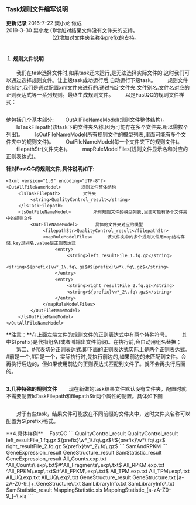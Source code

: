 ###  **Task规则文件编写说明**
**更新记录**
2016-7-22 樊小龙 做成														
2019-3-30 樊小龙 (1)增加对结果文件没有文件夹的支持。
 　　　　　　　　　(2)增加对文件夹名称带prefix的支持。	
&nbsp;
#### **１.规则文件说明**
　　我们在task选择文件时,如果task还未运行,是无法选择实际文件的.这时我们可以通过选择规则文件。让上级task成功运行后,自动运行下级task。
　　规则文件的制定,我们是通过配置xml文件来进行的.通过指定文件夹.文件别名.文件名对应的正则表达式等一系列规则。最终生成规则文件。
　　以是FastQC的规则文件样式：
<div style="text-align:center"><img data-src="1.png" width="500px" ></img>
</div>


  他包括几个基本部分:
　　OutAllFileNameModel(规则文件整体结构)。
　　lsTaskFilepath(该task下的文件夹名称,因为可能存在多个文件夹.所以需挨个列出)。
　　lsOutFileNameModel(所有规则文件的模型列表,里面可能有多个文件夹中的规则文件)。
　　OutFileNameModel(每一个文件夹下的规则文件)。
　　filepathStr(文件夹名)。
　　mapRuleModelFiles(规则文件显示名和对应的正则表达式)。

**针对FastQC的规则文件,具体说明如下:**
```
<?xml version="1.0" encoding="UTF-8"?>	　
<OutAllFileNameModel>	　	规则文件整体结构
　	<lsTaskFilepath>	　	文件夹	　	　
　	　	<string>QualityControl_result</string>
　	</lsTaskFilepath>	　	　	　	　	　	　
　	<lsOutFileNameModel>	　	所有规则文件的模型列表,里面可能有多个文件夹中的规则文件
　	　	<OutFileNameModel>	　	具体的文件夹对应的模型
　	　	　	<filepathStr>QualityControl_result</filepathStr>
　	　	　	<mapRuleModelFiles>	　	该文件夹中的多个规则文件用map结构存储.key是别名,value是正则表达式
　	　	　	　	<entry>	　	　	　	　	　	　
　	　	　	　	　	<string>left_resultFile_1.fq.gz</string>
　	　	　	　	　	<string>${prefix}\w*_1\.fq\.gz$#${prefix}\w*\.fq\.gz$</string>
　	　	　	　	</entry>	　	　	　	　	　
　	　	　	　	<entry>	　	　	　	　	　	　
　	　	　	　	　	<string>right_resultFile_2.fq.gz</string>
　	　	　	　	　	<string>${prefix}\w*_2\.fq\.gz$</string>
　	　	　	　	</entry>	　	　	　	　	　
　	　	　	</mapRuleModelFiles>	　	　	　
　	　	</OutFileNameModel>	　	　	　	　
　	</lsOutFileNameModel>	　	　	　	　
</OutAllFileNameModel>	　	　	　	　	　
```
**注意：**在上面左端文件的规则文件的正则表达式中有两个特殊符号。
　　其中${prefix}是代指组名(或者叫输出文件前缀)。在执行前,会自动用组名替换；
　　第二、#代表切分正则表达式.即下面的正则表达式实际上是两个正则表达式。#前是一个,#后是一个，实际执行时,先执行前边的,如果前边的未匹配到文件。会再执行后边的，但如果使用前边的正则表达式匹配到文件了。就不会再执行后面的。

<div style="text-align:center"><img data-src="2.png" width="500px" ></img>
</div>

**3.几种特殊的规则文件**
　　现在新做的task结果文件默认没有文件夹，配置时就不需要配置lsTaskFilepath和filepathStr两个属性的配置。具体如下图
<div style="text-align:center"><img data-src="3.png" width="350px" ></img>
</div>

　　对于有些task，结果文件可能放在不同前缀的文件夹中，这时文件夹名称可以配置为${prefix}格式。
<div style="text-align:center"><img data-src="4.png" width="350px" ></img>
</div>
**4.具体样例**
　FastQC
```
<?xml version="1.0" encoding="UTF-8"?>
<OutAllFileNameModel>
 <lsTaskFilepath>
  <string>QualityControl_result</string>
 </lsTaskFilepath>
 <lsOutFileNameModel>
  <OutFileNameModel>
   <filepathStr>QualityControl_result</filepathStr>
   <mapRuleModelFiles>
    <entry>
     <string>left_resultFile_1.fq.gz</string>
     <string>${prefix}\w*_1\.fq\.gz$#${prefix}\w*\.fq\.gz$</string>
    </entry>
    <entry>
     <string>right_resultFile_2.fq.gz</string>
     <string>${prefix}\w*_2\.fq\.gz$</string>
    </entry>
   </mapRuleModelFiles>
  </OutFileNameModel>
 </lsOutFileNameModel>
</OutAllFileNameModel>
```
SamAndRPKM
```
<?xml version="1.0" encoding="UTF-8"?>
<OutAllFileNameModel>
 <lsTaskFilepath>
  <string>GeneExpression_result</string>
  <string>GeneStructure_result</string>
  <string>SamStatistic_result</string>
 </lsTaskFilepath>
 <lsOutFileNameModel>
  <OutFileNameModel>
   <filepathStr>GeneExpression_result</filepathStr>
   <mapRuleModelFiles>
    <entry>
     <string>All_Counts.exp.txt</string>
     <string>^All_Counts\.exp\.txt$#^All_Fragments\.exp\.txt$</string>
    </entry>
    <entry>
     <string>All_RPKM.exp.txt</string>
     <string>^All_RPKM\.exp\.txt$#^All_FPKM\.exp\.txt$</string>
    </entry>
    <entry>
     <string>All_TPM.exp.txt</string>
     <string>All_TPM\.exp\.txt</string>
    </entry>
    <entry>
     <string>All_UQ.exp.txt</string>
     <string>All_UQ\.exp\.txt</string>
    </entry>
   </mapRuleModelFiles>
  </OutFileNameModel>
  <OutFileNameModel>
   <filepathStr>GeneStructure_result</filepathStr>
   <mapRuleModelFiles>
    <entry>
     <string>GeneStructure.txt</string>
     <string>[a-zA-Z0-9_]+_GeneStructure\.txt</string>
    </entry>
    <entry>
     <string>SamLibraryInfo.txt</string>
     <string>SamLibraryInfo\.txt</string>
    </entry>
   </mapRuleModelFiles>
  </OutFileNameModel>
  <OutFileNameModel>
   <filepathStr>SamStatistic_result</filepathStr>
   <mapRuleModelFiles>
    <entry>
     <string>MappingStatistic.xls</string>
     <string>MappingStatistic_[a-zA-Z0-9_]+\.xls</string>
    </entry>
   </mapRuleModelFiles>
  </OutFileNameModel>
 </lsOutFileNameModel>
</OutAllFileNameModel>
```
